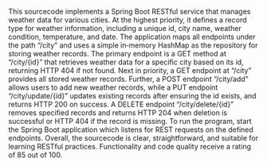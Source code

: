 This sourcecode implements a Spring Boot RESTful service that manages weather data for various cities. At the highest priority, it defines a record type for weather information, including a unique id, city name, weather condition, temperature, and date. The application maps all endpoints under the path “/city” and uses a simple in‑memory HashMap as the repository for storing weather records. The primary endpoint is a GET method at “/city/{id}” that retrieves weather data for a specific city based on its id, returning HTTP 404 if not found. Next in priority, a GET endpoint at “/city” provides all stored weather records. Further, a POST endpoint “/city/add” allows users to add new weather records, while a PUT endpoint “/city/update/{id}” updates existing records after ensuring the id exists, and returns HTTP 200 on success. A DELETE endpoint “/city/delete/{id}” removes specified records and returns HTTP 204 when deletion is successful or HTTP 404 if the record is missing. To run the program, start the Spring Boot application which listens for REST requests on the defined endpoints. Overall, the sourcecode is clear, straightforward, and suitable for learning RESTful practices. Functionality and code quality receive a rating of 85 out of 100.
